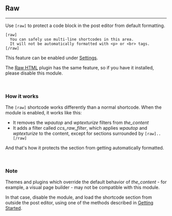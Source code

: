 
## Raw
---

Use `[raw]` to protect a code block in the post editor from default formatting.

~~~
[raw]
  You can safely use multi-line shortcodes in this area.
  It will not be automatically formatted with <p> or <br> tags.
[/raw]
~~~

This feature can be enabled under [Settings](options-general.php?page=ccs_reference&tab=settings).

The [Raw HTML](http://wordpress.org/plugins/raw-html) plugin has the same feature, so if you have it installed, please disable this module.

&nbsp;

### How it works

The `[raw]` shortcode works differently than a normal shortcode. When the module is enabled, it works like this:

- It removes the *wpautop* and *wptexturize* filters from *the_content*
- It adds a filter called *ccs_raw_filter*, which applies *wpautop* and *wptexturize* to the content, except for sections surrounded by `[raw]..[/raw]`

And that's how it protects the section from getting automatically formatted.

&nbsp;

### Note

Themes and plugins which override the default behavior of *the_content* - for example, a visual page builder - may not be compatible with this module.

In that case, disable the module, and load the shortcode section from outside the post editor, using one of the methods described in [Getting Started](options-general.php?page=ccs_reference&tab=start#loading).
